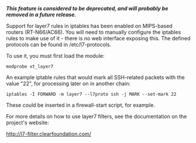 **_This feature is considered to be deprecated, and will probably be removed in a future release._**

Support for layer7 rules in iptables has been enabled on MIPS-based routers (RT-N66/AC66).  You will need to manually configure the iptables rules to make use of it - there is no web interface exposing this. The defined protocols can be found in /etc/l7-protocols.

To use it, you must first load the module:

    modprobe xt_layer7

An example iptable rules that would mark all SSH-related packets with the value "22", for processing later on in another chain:

    iptables -I FORWARD -m layer7 --l7proto ssh -j MARK --set-mark 22

These could be inserted in a firewall-start script, for example.

For more details on how to use layer7 filters, see the documentation on the project's website:

http://l7-filter.clearfoundation.com/